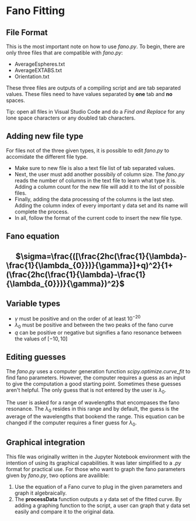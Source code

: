 # Fano Fitting

## File Format
This is the most important note on how to use *fano.py*.
To begin, there are only three files that are compatible with *fano.py*:
* AverageEspheres.txt
* AverageEXTABS.txt
* Orientation.txt

These three files are outputs of a compiling script and are tab separated values. These files need to have values separated by **one** tab and **no** spaces.

Tip: open all files in Visual Studio Code and do a *Find and Replace* for any lone space characters or any doubled tab characters.

## Adding new file type
For files not of the three given types, it is possible to edit *fano.py* to accomidate the different file type. 
* Make sure to new file is also a text file list of tab separated values. 
* Next, the user must add another possibily of column size. The *fano.py* reads the number of columns in the text file to learn what type it is. Adding a column count for the new file will add it to the list of possible files. 
* Finally, adding the data processing of the columns is the last step. Adding the column index of every important y data set and its name will complete the process.
* In all, follow the format of the current code to insert the new file type.

## Fano equation
## &emsp; $\sigma=\frac{([\frac{2hc(\frac{1}{\lambda}-\frac{1}{\lambda_{0}})}{\gamma}]+q)^2}{1+(\frac{2hc(\frac{1}{\lambda}-\frac{1}{\lambda_{0}})}{\gamma})^2}$

## Variable types
* $\gamma$ must be positive and on the order of at least $10^{-20}$
* $\lambda_{0}$ must be positive and between the two peaks of the fano curve
* $q$ can be positive or negative but signifies a fano resonance between the values of $[-10,10]$ 

## Editing guesses
The *fano.py* uses a computer generation function *scipy.optimize.curve_fit* to find fano parameters. However, the computer requires a guess as an input to give the computation a good starting point. Sometimes these guesses aren't helpful. The only guess that is not entered by the user is $\lambda_{0}$.

The user is asked for a range of wavelengths that encompases the fano resonance. The $\lambda_{0}$ resides in this range and by default, the guess is the average of the wavelengths that bookend the range. This equation can be changed if the computer requires a finer guess for $\lambda_{0}$.

## Graphical integration
This file was originally written in the Jupyter Notebook environment with the intention of using its graphical capabilities. It was later simplified to a *.py* format for practical use. For those who want to graph the fano parameters given by *fano.py*, two options are availible:
1.  Use the equation of a Fano curve to plug in the given parameters and graph it algebraically.
2.  The **processData** function outputs a y data set of the fitted curve. By adding a graphing function to the script, a user can graph that y data set easily and compare it to the original data.